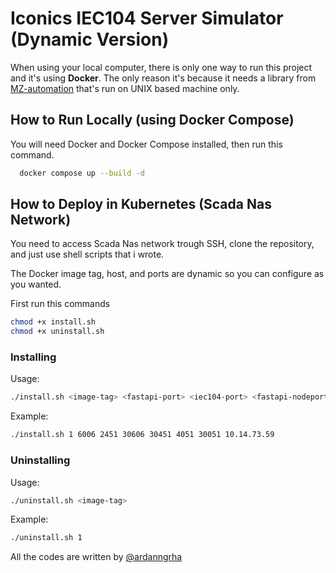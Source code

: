 # Iconics IEC104 Server Simulator (Dynamic Version)

When using your local computer, there is only one way to run this project and it's using **Docker**. The only reason it's because it needs a library from [MZ-automation](https://github.com/mz-automation/lib60870) that's run on UNIX based machine only.

## How to Run Locally (using Docker Compose)

You will need Docker and Docker Compose installed, then run this command.

```sh
  docker compose up --build -d
```

## How to Deploy in Kubernetes (Scada Nas Network)

You need to access Scada Nas network trough SSH, clone the repository, and just use shell scripts that i wrote.

The Docker image tag, host, and ports are dynamic so you can configure as you wanted.

First run this commands

```sh
chmod +x install.sh
chmod +x uninstall.sh
```

### Installing

Usage:

```sh
./install.sh <image-tag> <fastapi-port> <iec104-port> <fastapi-nodeport> <iec104-nodeport> <react-port> <react-nodeport> <fastapi-host>
```

Example:

```sh
./install.sh 1 6006 2451 30606 30451 4051 30051 10.14.73.59
```

### Uninstalling

Usage:

```sh
./uninstall.sh <image-tag>
```

Example:

```sh
./uninstall.sh 1
```

All the codes are written by [@ardanngrha](github.com/ardanngrha)
